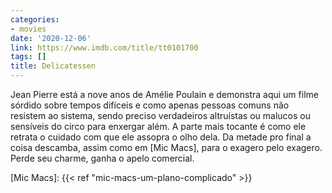 ```yaml
---
categories:
- movies
date: '2020-12-06'
link: https://www.imdb.com/title/tt0101700
tags: []
title: Delicatessen
---
```


Jean Pierre está a nove anos de Amélie Poulain e demonstra aqui um filme sórdido sobre tempos difíceis e como apenas pessoas comuns não resistem ao sistema, sendo preciso verdadeiros altruístas ou malucos ou sensíveis do circo para enxergar além. A parte mais tocante é como ele retrata o cuidado com que ele assopra o olho dela. Da metade pro final a coisa descamba, assim como em [Mic Macs], para o exagero pelo exagero. Perde seu charme, ganha o apelo comercial.

[Mic Macs]: {{< ref "mic-macs-um-plano-complicado" >}}